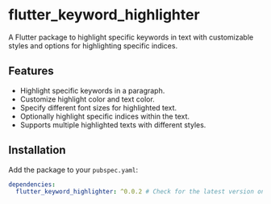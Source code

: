 # flutter_keyword_highlighter

A Flutter package to highlight specific keywords in text with customizable styles and options for highlighting specific indices.

## Features

- Highlight specific keywords in a paragraph.
- Customize highlight color and text color.
- Specify different font sizes for highlighted text.
- Optionally highlight specific indices within the text.
- Supports multiple highlighted texts with different styles.

## Installation

Add the package to your `pubspec.yaml`:

```yaml
dependencies:
  flutter_keyword_highlighter: ^0.0.2 # Check for the latest version on pub.dev